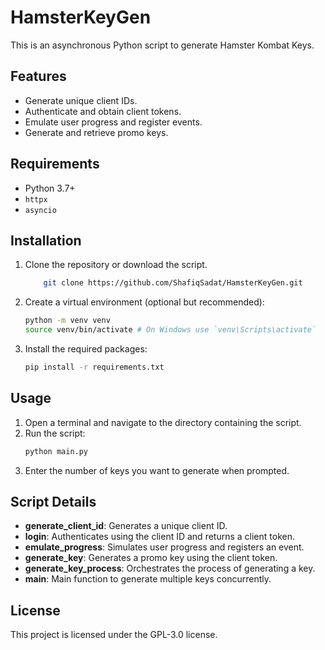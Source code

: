 # HamsterKeyGen

This is an asynchronous Python script to generate Hamster Kombat Keys.

## Features
- Generate unique client IDs.
- Authenticate and obtain client tokens.
- Emulate user progress and register events.
- Generate and retrieve promo keys.

## Requirements
- Python 3.7+
- `httpx`
- `asyncio`

## Installation

1. Clone the repository or download the script.
   ```sh
       git clone https://github.com/ShafiqSadat/HamsterKeyGen.git
   ```
3. Create a virtual environment (optional but recommended):
    ```sh
    python -m venv venv
    source venv/bin/activate # On Windows use `venv\Scripts\activate`
    ```
4. Install the required packages:
    ```sh
    pip install -r requirements.txt
    ```

## Usage

1. Open a terminal and navigate to the directory containing the script.
2. Run the script:
    ```sh
    python main.py
    ```
3. Enter the number of keys you want to generate when prompted.

## Script Details

- **generate_client_id**: Generates a unique client ID.
- **login**: Authenticates using the client ID and returns a client token.
- **emulate_progress**: Simulates user progress and registers an event.
- **generate_key**: Generates a promo key using the client token.
- **generate_key_process**: Orchestrates the process of generating a key.
- **main**: Main function to generate multiple keys concurrently.

## License
This project is licensed under the GPL-3.0 license.

